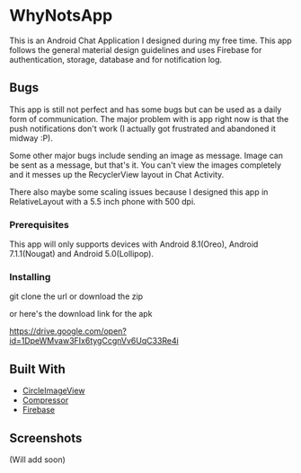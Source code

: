# WhyNotsApp

This is an Android Chat Application I designed during my free time. This app follows the general material design guidelines and uses Firebase for authentication, storage, database and for notification log.

## Bugs

This app is still not perfect and has some bugs but can be used as a daily form of communication. The major problem with is app right now is that the push notifications don't work (I actually got frustrated and abandoned it midway :P).

Some other major bugs include sending an image as message. Image can be sent as a message, but that's it. You can't view the images completely and it messes up the RecyclerView layout in Chat Activity.

There also maybe some scaling issues because I designed this app in RelativeLayout with a 5.5 inch phone with 500 dpi.

### Prerequisites

This app will only supports devices with Android 8.1(Oreo), Android 7.1.1(Nougat) and Android 5.0(Lollipop). 

### Installing

git clone the url or download the zip

or here's the download link for the apk

https://drive.google.com/open?id=1DpeWMvaw3FIx6tygCcgnVv6UqC33Re4i



## Built With

* [CircleImageView](https://github.com/hdodenhof/CircleImageView) 
* [Compressor](https://github.com/zetbaitsu/Compressor) 
* [Firebase](https://firebase.google.com/) 


## Screenshots
 (Will add soon)

